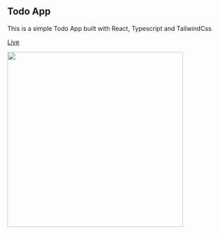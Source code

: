 ## Todo App
This is a simple Todo App built with React, Typescript and TailwindCss 

 [Live](https://my-todo-app.pages.dev/)

<img height=400 src="https://user-images.githubusercontent.com/116783/134747592-51c9e6a4-11a1-449b-a802-dac08ce46f48.png" />

